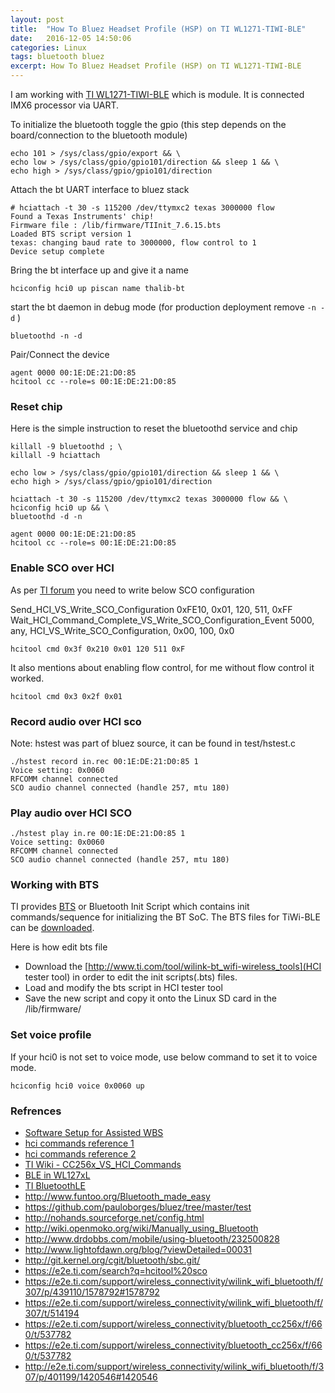 ```yaml
---
layout: post
title:  "How To Bluez Headset Profile (HSP) on TI WL1271-TIWI-BLE"
date:   2016-12-05 14:50:06
categories: Linux
tags: bluetooth bluez
excerpt: How To Bluez Headset Profile (HSP) on TI WL1271-TIWI-BLE
---
```


I am working with [TI WL1271-TIWI-BLE](http://www.ti.com/product/wl1271-tiwi-ble) which is module. It is connected IMX6 processor via UART.


To initialize the bluetooth toggle the gpio (this step depends on the board/connection to the bluetooth module)

```
echo 101 > /sys/class/gpio/export && \
echo low > /sys/class/gpio/gpio101/direction && sleep 1 && \
echo high > /sys/class/gpio/gpio101/direction
```

Attach the bt UART interface to bluez stack

```
# hciattach -t 30 -s 115200 /dev/ttymxc2 texas 3000000 flow
Found a Texas Instruments' chip!
Firmware file : /lib/firmware/TIInit_7.6.15.bts
Loaded BTS script version 1
texas: changing baud rate to 3000000, flow control to 1
Device setup complete
```

Bring the bt interface up and give it a name

```
hciconfig hci0 up piscan name thalib-bt
```

start the bt daemon in debug mode (for production deployment remove ```-n -d``` )

```
bluetoothd -n -d
```

Pair/Connect the device

```
agent 0000 00:1E:DE:21:D0:85
hcitool cc --role=s 00:1E:DE:21:D0:85
```


### Reset chip

Here is the simple instruction to reset the bluetoothd service and chip

```
killall -9 bluetoothd ; \
killall -9 hciattach

echo low > /sys/class/gpio/gpio101/direction && sleep 1 && \
echo high > /sys/class/gpio/gpio101/direction

hciattach -t 30 -s 115200 /dev/ttymxc2 texas 3000000 flow && \
hciconfig hci0 up && \
bluetoothd -d -n

agent 0000 00:1E:DE:21:D0:85
hcitool cc --role=s 00:1E:DE:21:D0:85
```

### Enable SCO over HCI

As per [TI forum](https://e2e.ti.com/support/wireless_connectivity/wilink_wifi_bluetooth/f/307/p/439110/1578792#1578792) you need to write below SCO configuration

Send_HCI_VS_Write_SCO_Configuration 0xFE10, 0x01, 120, 511, 0xFF
Wait_HCI_Command_Complete_VS_Write_SCO_Configuration_Event 5000, any,
HCI_VS_Write_SCO_Configuration, 0x00, 100, 0x0

```
hcitool cmd 0x3f 0x210 0x01 120 511 0xF
```

It also mentions about enabling flow control, for me without flow control it worked.

```
hcitool cmd 0x3 0x2f 0x01
```

### Record audio over HCI sco

Note: hstest was part of bluez source, it can be found in test/hstest.c
```
./hstest record in.rec 00:1E:DE:21:D0:85 1
Voice setting: 0x0060
RFCOMM channel connected
SCO audio channel connected (handle 257, mtu 180)
```

### Play audio over HCI SCO
```
./hstest play in.re 00:1E:DE:21:D0:85 1
Voice setting: 0x0060
RFCOMM channel connected
SCO audio channel connected (handle 257, mtu 180)

```

### Working with BTS

TI provides [BTS](http://processors.wiki.ti.com/index.php/Bluetooth_BTS_files_overview) or Bluetooth Init Script which contains init commands/sequence for initializing the BT SoC. The BTS files for TiWi-BLE
can be [downloaded](https://www.lsr.com/embedded-wireless-modules/wifi-plus-bluetooth-module/tiwi-ble).

Here is how edit bts file

* Download the [http://www.ti.com/tool/wilink-bt_wifi-wireless_tools](HCI tester tool) in order to edit the init scripts(.bts) files.
* Load and modify the bts script in HCI tester tool
* Save the new script and copy it onto the Linux SD card in the /lib/firmware/


### Set voice profile

If your hci0 is not set to voice mode, use below command to set it to voice mode.

```
hciconfig hci0 voice 0x0060 up
```

### Refrences


* [Software Setup for Assisted WBS](http://processors.wiki.ti.com/index.php/CC256x_Advanced_Voice_and_Audio_Features#WB_Speech)
* [hci commands reference 1](http://www.dziwior.org/Bluetooth/HCI_Commands_Host_Control.html)
* [hci commands reference 2](http://www.lisha.ufsc.br/teaching/shi/ine5346-2003-1/work/bluetooth/hci_commands.html)
* [TI Wiki - CC256x_VS_HCI_Commands](http://processors.wiki.ti.com/index.php/CC256x_VS_HCI_Commands)
* [BLE in WL127xL](http://processors.wiki.ti.com/index.php/BTS_with_BLE_enabled_for_WL127xL)
* [TI BluetoothLE](http://processors.wiki.ti.com/index.php/Category:BluetoothLE?DCMP=blestack&HQS=ble-wiki)
* http://www.funtoo.org/Bluetooth_made_easy
* https://github.com/pauloborges/bluez/tree/master/test
* http://nohands.sourceforge.net/config.html
* http://wiki.openmoko.org/wiki/Manually_using_Bluetooth
* http://www.drdobbs.com/mobile/using-bluetooth/232500828
* http://www.lightofdawn.org/blog/?viewDetailed=00031
* http://git.kernel.org/cgit/bluetooth/sbc.git/
* https://e2e.ti.com/search?q=hcitool%20sco
* https://e2e.ti.com/support/wireless_connectivity/wilink_wifi_bluetooth/f/307/p/439110/1578792#1578792
* https://e2e.ti.com/support/wireless_connectivity/wilink_wifi_bluetooth/f/307/t/514194
* https://e2e.ti.com/support/wireless_connectivity/bluetooth_cc256x/f/660/t/537782
* https://e2e.ti.com/support/wireless_connectivity/bluetooth_cc256x/f/660/t/537782
* http://e2e.ti.com/support/wireless_connectivity/wilink_wifi_bluetooth/f/307/p/401199/1420546#1420546
